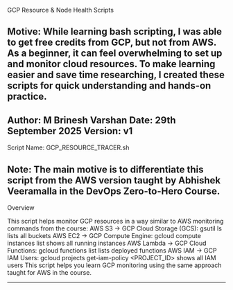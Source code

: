 GCP Resource & Node Health Scripts

Motive:
While learning bash scripting, I was able to get free credits from GCP, but not from AWS. As a beginner, it can feel overwhelming to set up and monitor cloud resources. To make learning easier and save time researching, I created these scripts for quick understanding and hands-on practice.
---------------------------------------------------------------------------------------------------------------------------------------------------------------------------------------------------------------------------------------------------
Author: M Brinesh Varshan
Date: 29th September 2025
Version: v1
---------------------------------------------------------------------------------------------------------------------------------------------------------------------------------------------------------------------------------------------------
Script Name: GCP_RESOURCE_TRACER.sh

Note: The main motive is to differentiate this script from the AWS version taught by Abhishek Veeramalla in the DevOps Zero-to-Hero Course.
---------------------------------------------------------------------------------------------------------------------------------------------------------------------------------------------------------------------------------------------------
Overview

This script helps monitor GCP resources in a way similar to AWS monitoring commands from the course:
AWS S3 → GCP Cloud Storage (GCS): gsutil ls lists all buckets
AWS EC2 → GCP Compute Engine: gcloud compute instances list shows all running instances
AWS Lambda → GCP Cloud Functions: gcloud functions list lists deployed functions
AWS IAM → GCP IAM Users: gcloud projects get-iam-policy <PROJECT_ID> shows all IAM users
This script helps you learn GCP monitoring using the same approach taught for AWS in the course.

---------------------------------------------------------------------------------------------------------------------------------------------------------------------------------------------------------------------------------------------------
